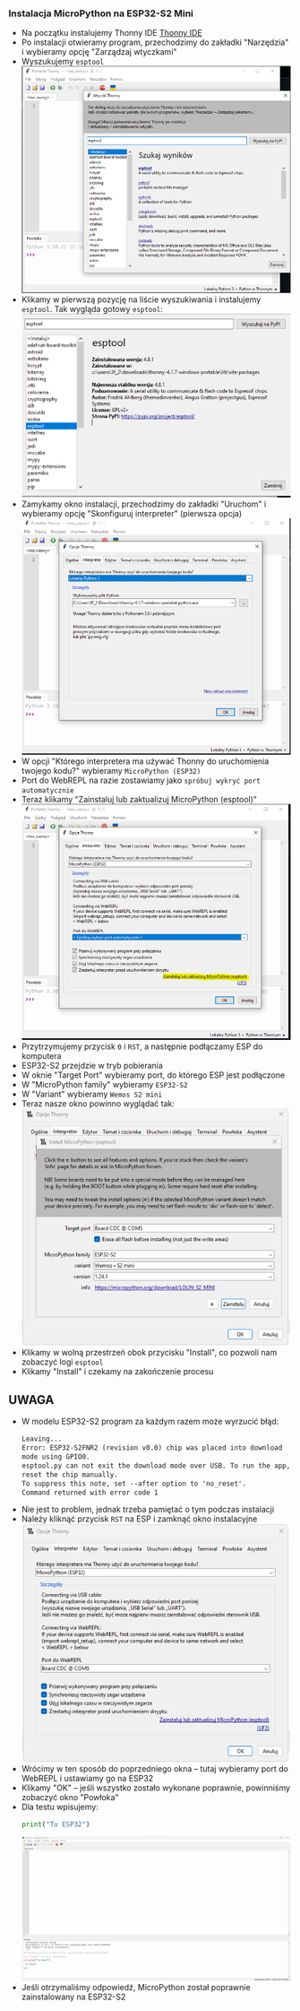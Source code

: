 ### Instalacja MicroPython na ESP32-S2 Mini

- Na początku instalujemy Thonny IDE [Thonny IDE](https://github.com/thonny/thonny/releases)
- Po instalacji otwieramy program, przechodzimy do zakładki "Narzędzia" i wybieramy opcję "Zarządzaj wtyczkami"
- Wyszukujemy `esptool`  
  ![](https://github.com/TomaszRainski/esp32s2/blob/main/ss/esptool.PNG)
- Klikamy w pierwszą pozycję na liście wyszukiwania i instalujemy `esptool`. Tak wygląda gotowy `esptool`:  
  ![](https://github.com/TomaszRainski/esp32s2/blob/main/ss/instal.PNG)
- Zamykamy okno instalacji, przechodzimy do zakładki "Uruchom" i wybieramy opcję "Skonfiguruj interpreter" (pierwsza opcja)  
  ![](https://github.com/TomaszRainski/esp32s2/blob/main/ss/interpeter.PNG)
- W opcji "Którego interpretera ma używać Thonny do uruchomienia twojego kodu?" wybieramy `MicroPython (ESP32)`
- Port do WebREPL na razie zostawiamy jako `spróbuj wykryć port automatycznie`
- Teraz klikamy "Zainstaluj lub zaktualizuj MicroPython (esptool)"  
  ![](https://github.com/TomaszRainski/esp32s2/blob/main/ss/interpeter2.PNG)
- Przytrzymujemy przycisk `0` i `RST`, a następnie podłączamy ESP do komputera
- ESP32-S2 przejdzie w tryb pobierania
- W oknie "Target Port" wybieramy port, do którego ESP jest podłączone
- W "MicroPython family" wybieramy `ESP32-S2`
- W "Variant" wybieramy `Wemos S2 mini`
- Teraz nasze okno powinno wyglądać tak:  
  ![](https://github.com/TomaszRainski/esp32s2/blob/main/ss/pobieranie.png)
- Klikamy w wolną przestrzeń obok przycisku "Install", co pozwoli nam zobaczyć logi `esptool`
- Klikamy "Install" i czekamy na zakończenie procesu

## UWAGA
- W modelu ESP32-S2 program za każdym razem może wyrzucić błąd:
  ```
  Leaving...
  Error: ESP32-S2FNR2 (revision v0.0) chip was placed into download mode using GPIO0.
  esptool.py can not exit the download mode over USB. To run the app, reset the chip manually.
  To suppress this note, set --after option to 'no_reset'.
  Command returned with error code 1
  ```
- Nie jest to problem, jednak trzeba pamiętać o tym podczas instalacji
- Należy kliknąć przycisk `RST` na ESP i zamknąć okno instalacyjne  
  ![](https://github.com/TomaszRainski/esp32s2/blob/main/ss/po%20instalacji.png)
- Wrócimy w ten sposób do poprzedniego okna – tutaj wybieramy port do WebREPL i ustawiamy go na ESP32
- Klikamy "OK" – jeśli wszystko zostało wykonane poprawnie, powinniśmy zobaczyć okno "Powłoka"
- Dla testu wpisujemy:
  ```python
  print("Tu ESP32")
  ```
  ![](https://github.com/TomaszRainski/esp32s2/blob/main/ss/print.png)
- Jeśli otrzymaliśmy odpowiedź, MicroPython został poprawnie zainstalowany na ESP32-S2

